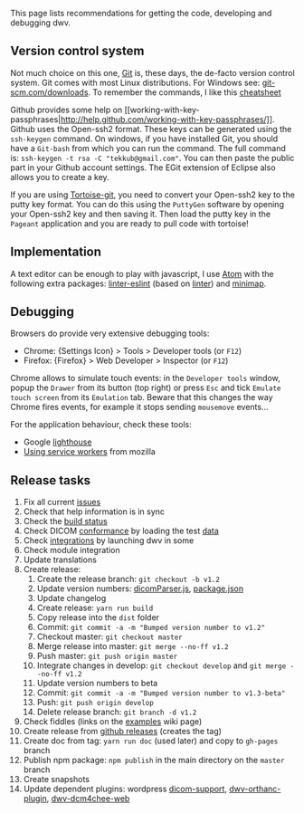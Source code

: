This page lists recommendations for getting the code, developing and debugging dwv.

## Version control system
Not much choice on this one, [Git](https://git-scm.com/) is, these days, the de-facto version control system. Git comes with most Linux distributions. For Windows see: [git-scm.com/downloads](https://git-scm.com/downloads). To remember the commands, I like this [cheatsheet](http://ndpsoftware.com/git-cheatsheet.html#loc=workspace;)

Github provides some help on [[working-with-key-passphrases|http://help.github.com/working-with-key-passphrases/]]. Github uses the Open-ssh2 format. These keys can be generated using the `ssh-keygen` command. On windows, if you have installed Git, you should have a `Git-bash` from which you can run the command. The full command is: `ssh-keygen -t rsa -C "tekkub@gmail.com"`. You can then paste the public part in your Github account settings. The EGit extension of Eclipse also allows you to create a key.

If you are using [Tortoise-git](http://code.google.com/p/tortoisegit/), you need to convert your Open-ssh2 key to the putty key format. You can do this using the `PuttyGen` software by opening your Open-ssh2 key and then saving it. Then load the putty key in the `Pageant` application and you are ready to pull code with tortoise!


## Implementation

A text editor can be enough to play with javascript, I use [Atom](https://atom.io/) with the following extra packages: [linter-eslint](https://atom.io/packages/linter-eslint) (based on [linter](https://atom.io/packages/linter)) and [minimap](https://atom.io/packages/minimap).


## Debugging

Browsers do provide very extensive debugging tools:

 * Chrome: {Settings Icon} > Tools > Developer tools (or `F12`)
 * Firefox: {Firefox} > Web Developer > Inspector (or `F12`)

Chrome allows to simulate touch events: in the `Developer tools` window, popup the `Drawer` from its button (top right) or press `Esc` and tick `Emulate touch screen` from its `Emulation` tab. Beware that this changes the way Chrome fires events, for example it stops sending `mousemove` events...

For the application behaviour, check these tools:
 * Google [lighthouse](https://developers.google.com/web/tools/lighthouse)
 * [Using service workers](https://developer.mozilla.org/en-US/docs/Web/API/Service_Worker_API/Using_Service_Workers) from mozilla

## Release tasks
 1. Fix all current [issues](https://github.com/ivmartel/dwv/issues)
 1. Check that help information is in sync
 1. Check the [build status](https://travis-ci.com/github/ivmartel/dwv)
 1. Check DICOM [conformance](./tutorial-conformance.html) by loading the test [data](https://github.com/ivmartel/dwv/tree/master/data)
 1. Check [integrations](./tutorial-integrations.html) by launching dwv in some
 1. Check module integration
 1. Update translations
 1. Create release:
    1. Create the release branch: `git checkout -b v1.2`
    1. Update version numbers: [dicomParser.js](https://github.com/ivmartel/dwv/blob/master/src/dicom/dicomParser.js),
    [package.json](https://github.com/ivmartel/dwv/blob/master/package.json)
    1. Update changelog
    1. Create release: `yarn run build`
    1. Copy release into the `dist` folder
    1. Commit: `git commit -a -m "Bumped version number to v1.2"`
    1. Checkout master: `git checkout master`
    1. Merge release into master: `git merge --no-ff v1.2`
    1. Push master: `git push origin master`
    1. Integrate changes in develop: `git checkout develop` and `git merge --no-ff v1.2`
    1. Update version numbers to beta
    1. Commit: `git commit -a -m "Bumped version number to v1.3-beta"`
    1. Push: `git push origin develop`
    1. Delete release branch: `git branch -d v1.2`
 1. Check fiddles (links on the [examples](./tutorial-examples.html) wiki page)
 1. Create release from [github releases](https://github.com/ivmartel/dwv/releases) (creates the tag)
 1. Create doc from tag: `yarn run doc` (used later) and copy to `gh-pages` branch
 1. Publish npm package: `npm publish` in the main directory on the `master` branch
 1. Create snapshots
 1. Update dependent plugins: wordpress [dicom-support](https://wordpress.org/plugins/dicom-support/), [dwv-orthanc-plugin](https://github.com/ivmartel/dwv-orthanc-plugin), [dwv-dcm4chee-web](https://github.com/ivmartel/dwv-dcm4chee-web)
